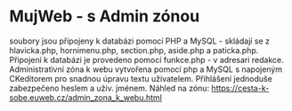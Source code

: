 # MujWeb - s Admin zónou
soubory jsou připojeny k databázi pomocí PHP a MySQL - skládají se z hlavicka.php, hornimenu.php, section.php, aside.php a paticka.php. Připojení k databázi je provedeno pomocí funkce.php - v adresari redakce.
Administrativní zóna k webu vytvořena pomocí php a MySQL s napojeným CKeditorem pro snadnou úpravu textu uživatelem. Přihlášení jednoduše zabezpečeno heslem a uživ. jménem. Náhled na zónu:
https://cesta-k-sobe.euweb.cz/admin_zona_k_webu.html

